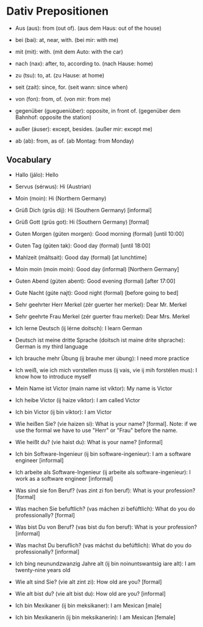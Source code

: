 # Dativ Prepositionen

- Aus (aus): from (out of). (aus dem Haus: out of the house)

- bei (bai): at, near, with. (bei mir: with me)

- mit (mit): with. (mit dem Auto: with the car)

- nach (nax): after, to, according to. (nach Hause: home)

- zu (tsu): to, at. (zu Hause: at home)

- seit (zait): since, for. (seit wann: since when)

- von (fon): from, of. (von mir: from me)

- gegenüber (guegueniúber): opposite, in front of. (gegenüber dem Bahnhof: opposite the station)

- außer (áuser): except, besides. (außer mir: except me)

- ab (ab): from, as of. (ab Montag: from Monday)

## Vocabulary

- Hallo (jálo): Hello

- Servus (sérwus): Hi (Austrian)

- Moin (moin): Hi (Northern Germany)

- Grüß Dich (grüs dij): Hi (Southern Germany) [informal]

- Grüß Gott (grüs got): Hi (Southern Germany) [formal]

- Guten Morgen (gúten morgen): Good morning (formal) [until 10:00]

- Guten Tag (gúten tak): Good day (formal) [until 18:00]

- Mahlzeit (máltsait): Good day (formal) [at lunchtime]

- Moin moin (moin moin): Good day (informal) [Northern Germany]

- Guten Abend (gúten abent): Good evening (formal) [after 17:00]

- Gute Nacht (gúte najt): Good night (formal) [before going to bed]

- Sehr geehrter Herr Merkel (zér guerter her merkel): Dear Mr. Merkel

- Sehr geehrte Frau Merkel (zér guerter frau merkel): Dear Mrs. Merkel

- Ich lerne Deutsch (ij lérne doitsch): I learn German

- Deutsch ist meine dritte Sprache (doitsch ist maine drite shprache): German is my third language

- Ich brauche mehr Übung (ij brauhe mer úbung): I need more practice

- Ich weiß, wie ich mich vorstellen muss (ij vais, vie ij mih forstélen mus): I know how to introduce myself

- Mein Name ist Victor (main name ist víktor): My name is Victor

- Ich heibe Victor (ij haize víktor): I am called Victor

- Ich bin Victor (ij bin víktor): I am Victor

- Wie heißen Sie? (vie haizen si): What is your name? [formal]. Note: if we use the formal we have to use "Herr" or "Frau" before the name.

- Wie heißt du? (vie haist du): What is your name? [informal]

- Ich bin Software-Ingenieur (ij bin software-ingenieur): I am a software engineer [informal]

- Ich arbeite als Software-Ingenieur (ij arbeite als software-ingenieur): I work as a software engineer [informal]

- Was sind sie fon Beruf? (vas zint zi fon beruf): What is your profession? [formal]

- Was machen Sie befuftlich? (vas máchen zi befúftlich): What do you do professionally? [formal]

- Was bist Du von Beruf? (vas bist du fon beruf): What is your profession? [informal]

- Was machst Du beruflich? (vas máchst du befúftlich): What do you do professionally? [informal]

- Ich bing neunundzwanzig Jahre alt (ij bin noinuntswantsig iare alt): I am twenty-nine years old

- Wie alt sind Sie? (vie alt zint zi): How old are you? [formal]

- Wie alt bist du? (vie alt bist du): How old are you? [informal]

- Ich bin Mexikaner (ij bin meksikaner): I am Mexican [male]

- Ich bin Mexikanerin (ij bin meksikanerin): I am Mexican [female]

